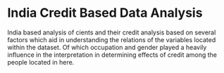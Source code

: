 # India Credit Based Data Analysis

India based analysis of cients and their credit analysis based on several factors which aid in understanding the relations of the variables located within the dataset. Of which occupation and gender played a heavily influence in the interpretation in determining effects of credit among the people located in here.
